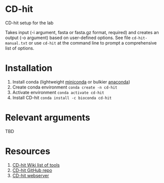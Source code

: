 # CD-hit
CD-hit setup for the lab

Takes input (-i argument, fasta or fasta.gz format, required) and creates an output (-o argument) based on user-defined options. See file `cd-hit-manual.txt` or use `cd-hit` at the command line to prompt a comprehensive list of options.

# Installation
1.  Install conda (lightweight [miniconda](https://docs.conda.io/en/latest/miniconda.html) or bulkier [anaconda](https://www.anaconda.com/products/distribution))
2.  Create conda environment
    ```conda create -n cd-hit```
3.  Activate environment
    ```conda activate cd-hit```
4.  Install CD-hit
    ```conda install -c bioconda cd-hit```

# Relevant arguments
TBD

# Resources
1.  [CD-hit Wiki list of tools](https://github.com/weizhongli/cdhit/wiki)
2.  [CD-hit GitHub repo](https://github.com/weizhongli/cdhit)
3.  [CD-hit webserver](http://weizhong-lab.ucsd.edu/cd-hit)